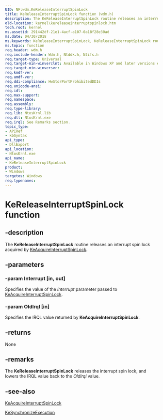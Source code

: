 ```yaml
---
UID: NF:wdm.KeReleaseInterruptSpinLock
title: KeReleaseInterruptSpinLock function (wdm.h)
description: The KeReleaseInterruptSpinLock routine releases an interrupt spin lock acquired by KeAcquireInterruptSpinLock.
old-location: kernel\kereleaseinterruptspinlock.htm
tech.root: kernel
ms.assetid: 291442df-21e1-4acf-a107-0a18f28e30ad
ms.date: 04/30/2018
ms.keywords: KeReleaseInterruptSpinLock, KeReleaseInterruptSpinLock routine [Kernel-Mode Driver Architecture], k105_673f3ed1-bb95-413b-b56b-e9fdea636e8f.xml, kernel.kereleaseinterruptspinlock, wdm/KeReleaseInterruptSpinLock
ms.topic: function
req.header: wdm.h
req.include-header: Wdm.h, Ntddk.h, Ntifs.h
req.target-type: Universal
req.target-min-winverclnt: Available in Windows XP and later versions of Windows.
req.target-min-winversvr: 
req.kmdf-ver: 
req.umdf-ver: 
req.ddi-compliance: HwStorPortProhibitedDDIs
req.unicode-ansi: 
req.idl: 
req.max-support: 
req.namespace: 
req.assembly: 
req.type-library: 
req.lib: NtosKrnl.lib
req.dll: NtosKrnl.exe
req.irql: See Remarks section.
topic_type:
- APIRef
- kbSyntax
api_type:
- DllExport
api_location:
- NtosKrnl.exe
api_name:
- KeReleaseInterruptSpinLock
product:
- Windows
targetos: Windows
req.typenames: 
---
```


# KeReleaseInterruptSpinLock function


## -description


The <b>KeReleaseInterruptSpinLock</b> routine releases an interrupt spin lock acquired by <a href="https://docs.microsoft.com/previous-versions/windows/hardware/drivers/ff551914(v=vs.85)">KeAcquireInterruptSpinLock</a>.


## -parameters




### -param Interrupt [in, out]

Specifies the value of the <i>Interrupt</i> parameter passed to <a href="https://docs.microsoft.com/previous-versions/windows/hardware/drivers/ff551914(v=vs.85)">KeAcquireInterruptSpinLock</a>.


### -param OldIrql [in]

Specifies the IRQL value returned by <b>KeAcquireInterruptSpinLock</b>. 


## -returns



None




## -remarks



The <b>KeReleaseInterruptSpinLock</b> releases the interrupt spin lock, and lowers the IRQL value back to the <i>OldIrql</i> value.




## -see-also




<a href="https://docs.microsoft.com/previous-versions/windows/hardware/drivers/ff551914(v=vs.85)">KeAcquireInterruptSpinLock</a>



<a href="https://docs.microsoft.com/windows-hardware/drivers/ddi/content/wdm/nf-wdm-kesynchronizeexecution">KeSynchronizeExecution</a>
 

 

